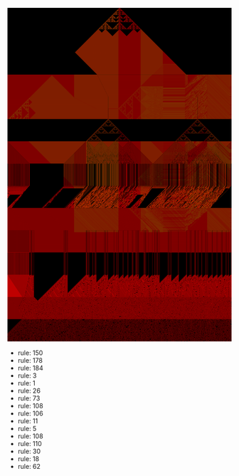 ![photo](./output.png) 
 * rule: 150
* rule: 178
* rule: 184
* rule: 3
* rule: 1
* rule: 26
* rule: 73
* rule: 108
* rule: 106
* rule: 11
* rule: 5
* rule: 108
* rule: 110
* rule: 30
* rule: 18
* rule: 62
